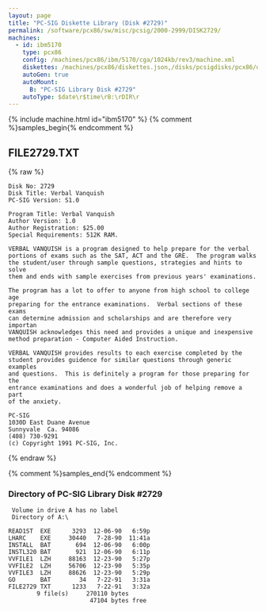```yaml
---
layout: page
title: "PC-SIG Diskette Library (Disk #2729)"
permalink: /software/pcx86/sw/misc/pcsig/2000-2999/DISK2729/
machines:
  - id: ibm5170
    type: pcx86
    config: /machines/pcx86/ibm/5170/cga/1024kb/rev3/machine.xml
    diskettes: /machines/pcx86/diskettes.json,/disks/pcsigdisks/pcx86/diskettes.json
    autoGen: true
    autoMount:
      B: "PC-SIG Library Disk #2729"
    autoType: $date\r$time\rB:\rDIR\r
---
```


{% include machine.html id="ibm5170" %}
{% comment %}samples_begin{% endcomment %}

## FILE2729.TXT

{% raw %}
```
Disk No: 2729
Disk Title: Verbal Vanquish
PC-SIG Version: S1.0

Program Title: Verbal Vanquish
Author Version: 1.0
Author Registration: $25.00
Special Requirements: 512K RAM.

VERBAL VANQUISH is a program designed to help prepare for the verbal
portions of exams such as the SAT, ACT and the GRE.  The program walks
the student/user through sample questions, strategies and hints to solve
them and ends with sample exercises from previous years' examinations.

The program has a lot to offer to anyone from high school to college age
preparing for the entrance examinations.  Verbal sections of these exams
can determine admission and scholarships and are therefore very importan
VANQUISH acknowledges this need and provides a unique and inexpensive
method preparation - Computer Aided Instruction.

VERBAL VANQUISH provides results to each exercise completed by the
student provides guidence for similar questions through generic examples
and questions.  This is definitely a program for those preparing for the
entrance examinations and does a wonderful job of helping remove a part
of the anxiety.

PC-SIG
1030D East Duane Avenue
Sunnyvale  Ca. 94086
(408) 730-9291
(c) Copyright 1991 PC-SIG, Inc.
```
{% endraw %}

{% comment %}samples_end{% endcomment %}

### Directory of PC-SIG Library Disk #2729

     Volume in drive A has no label
     Directory of A:\

    READ1ST  EXE      3293  12-06-90   6:59p
    LHARC    EXE     30440   7-28-90  11:41a
    INSTALL  BAT       694  12-06-90   6:00p
    INSTL320 BAT       921  12-06-90   6:11p
    VVFILE1  LZH     88163  12-23-90   5:27p
    VVFILE2  LZH     56706  12-23-90   5:35p
    VVFILE3  LZH     88626  12-23-90   5:29p
    GO       BAT        34   7-22-91   3:31a
    FILE2729 TXT      1233   7-22-91   3:32a
            9 file(s)     270110 bytes
                           47104 bytes free
